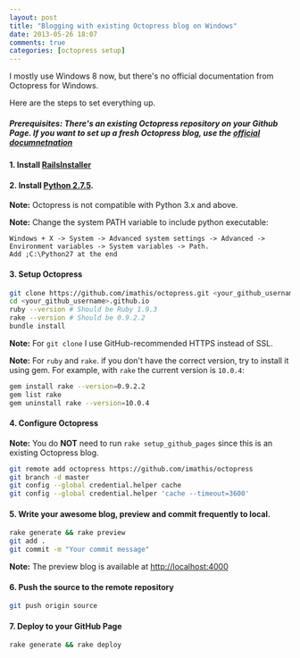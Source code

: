 ```yaml
---
layout: post
title: "Blogging with existing Octopress blog on Windows"
date: 2013-05-26 18:07
comments: true
categories: [octopress setup]
---
```


I mostly use Windows 8 now, but there's no official documentation from Octopress for Windows.

Here are the steps to set everything up. 

##### Prerequisites: There's an existing Octopress repository on your Github Page. If you want to set up a fresh Octopress blog, use the [official documnetnation](http://octopress.org/docs/setup/)


#### 1. Install [RailsInstaller](http://railsinstaller.org/)


#### 2. Install [Python 2.7.5](http://www.python.org/download/releases/2.7.5/). 

**Note:** Octopress is not compatible with Python 3.x and above.

**Note:** Change the system PATH variable to include python executable: 
```
Windows + X -> System -> Advanced system settings -> Advanced -> Environment variables -> System variables -> Path.
Add ;C:\Python27 at the end
```


#### 3. Setup Octopress

``` bash
git clone https://github.com/imathis/octopress.git <your_github_username>.github.io
cd <your_github_username>.github.io
ruby --version # Should be Ruby 1.9.3
rake --version # Should be 0.9.2.2
bundle install
```
	
**Note:** For ```git clone``` I use GitHub-recommended HTTPS instead of SSL.

**Note:** For ```ruby``` and ```rake```. if you don't have the correct version, try to install it using gem. For example, with ```rake``` the current version is ```10.0.4```:

``` bash
gem install rake --version=0.9.2.2
gem list rake
gem uninstall rake --version=10.0.4
```


#### 4. Configure Octopress
	
**Note:** You do **NOT** need to run ```rake setup_github_pages``` since this is an existing Octopress blog.

``` bash
git remote add octopress https://github.com/imathis/octopress
git branch -d master
git config --global credential.helper cache
git config --global credential.helper 'cache --timeout=3600'
```


#### 5. Write your awesome blog, preview and commit frequently to local. 

``` bash
rake generate && rake preview
git add .
git commit -m "Your commit message"
```

**Note:** The preview blog is available at [http://localhost:4000](http://localhost:4000)


#### 6. Push the source to the remote repository

``` bash
git push origin source
```


#### 7. Deploy to your GitHub Page

``` bash
rake generate && rake deploy
```